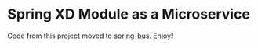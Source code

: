 # Spring XD Module as a Microservice

Code from this project moved to [spring-bus](https://github.com/spring-projects/spring-bus). Enjoy!